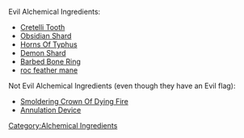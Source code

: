 Evil Alchemical Ingredients:

-   [Cretelli Tooth](Cretelli_Tooth "wikilink")
-   [Obsidian Shard](Obsidian_Shard "wikilink")
-   [Horns Of Typhus](Horns_Of_Typhus "wikilink")
-   [Demon Shard](Demon_Shard "wikilink")
-   [Barbed Bone Ring](Barbed_Bone_Ring "wikilink")
-   [roc feather mane](Roc_Feather_Mane "wikilink")

Not Evil Alchemical Ingredients (even though they have an Evil flag):

-   [Smoldering Crown Of Dying
    Fire](Smoldering_Crown_Of_Dying_Fire "wikilink")
-   [Annulation Device](Annulation_Device "wikilink")

[Category:Alchemical
Ingredients](Category:Alchemical_Ingredients "wikilink")
